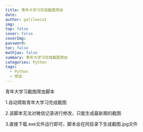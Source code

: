 ```yaml
---
title: 青年大学习完成截图爬虫
date: 
author: galileocat
img: 
top: false
cover: false
coverImg: 
password: 
toc: false
mathjax: false
summary: 青年大学习完成截图爬虫
categories: Python
tags:
  - Python
  - 爬虫
---
```

青年大学习截图爬虫脚本

1.自动爬取青年大学习完成截图

2.该脚本无法对微信记录进行修改，只能生成最新期的截图

3.直接下载.exe文件运行即可，脚本会在同目录下生成截图.jpg文件
